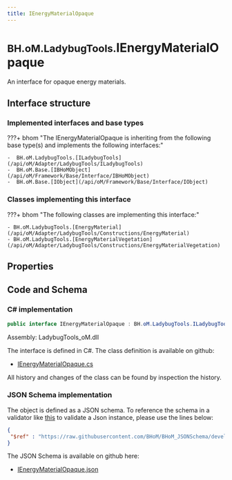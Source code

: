 ```yaml
---
title: IEnergyMaterialOpaque
---
```


# <small>BH.oM.LadybugTools.</small>**IEnergyMaterialOpaque**

An interface for opaque energy materials.

## Interface structure

### Implemented interfaces and base types

???+ bhom "The IEnergyMaterialOpaque is inheriting from the following base type(s) and implements the following interfaces:"

    -  BH.oM.LadybugTools.[ILadybugTools](/api/oM/Adapter/LadybugTools/ILadybugTools)
    -  BH.oM.Base.[IBHoMObject](/api/oM/Framework/Base/Interface/IBHoMObject)
    -  BH.oM.Base.[IObject](/api/oM/Framework/Base/Interface/IObject)


### Classes implementing this interface

???+ bhom "The following classes are implementing this interface:"

    - BH.oM.LadybugTools.[EnergyMaterial](/api/oM/Adapter/LadybugTools/Constructions/EnergyMaterial)
    - BH.oM.LadybugTools.[EnergyMaterialVegetation](/api/oM/Adapter/LadybugTools/Constructions/EnergyMaterialVegetation)


## Properties

## Code and Schema

### C# implementation

``` C# title="C#"
public interface IEnergyMaterialOpaque : BH.oM.LadybugTools.ILadybugTools, BH.oM.Base.IBHoMObject, BH.oM.Base.IObject
```

Assembly: LadybugTools_oM.dll

The interface is defined in C#. The class definition is available on github:

- [IEnergyMaterialOpaque.cs](https://github.com/BHoM/LadybugTools_Toolkit/blob/develop/LadybugTools_oM/Constructions\IEnergyMaterialOpaque.cs)

All history and changes of the class can be found by inspection the history.
### JSON Schema implementation

The object is defined as a JSON schema. To reference the schema in a validator like [this](https://www.jsonschemavalidator.net/) to validate a Json instance, please use the lines below:

``` json title="JSON Schema"
{
 "$ref" : "https://raw.githubusercontent.com/BHoM/BHoM_JSONSchema/develop/LadybugTools_oM/IEnergyMaterialOpaque.json"
}
```

The JSON Schema is available on github here:

- [IEnergyMaterialOpaque.json](https://github.com/BHoM/BHoM_JSONSchema/blob/develop/LadybugTools_oM/IEnergyMaterialOpaque.json)
